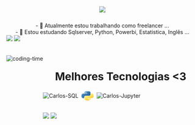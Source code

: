 <h1 align="center">
<img src="https://readme-typing-svg.herokuapp.com/?font=Righteous&size=35&center=true&vCenter=true&width=500&height=70&duration=4000&lines=Olá!+👋;+Sejam+bem+vindos;" />
</h1>

<div  align="center" >
- 🔭 Atualmente estou trabalhando como freelancer ...
  <br>
- 🌱 Estou estudando Sqlserver, Python, Powerbi, Estatistica, Inglês ...
</div>


<div>
  
  <img  height="160em" src="https://github-readme-stats.vercel.app/api?username=Carloshpjr&show_icons=true&theme=radical&include_all_commits=true&count_private=true"/>
  <img  height="160em" src="https://github-readme-stats.vercel.app/api/top-langs/?username=Carloshpjr&layout=compact&langs_count=16&theme=radical"/>
</div>
<br>


<div style="display: inline_block"><br>
  <img align="left" height="180" alt="coding-time" src="https://media.discordapp.net/attachments/1178723555098251297/1203369330679742576/glare-data-analyst-infographics-and-statistics-1.gif?ex=65d0d805&is=65be6305&hm=3702b892ac5688ddc7604a2ca24812628be7b956e67ddb9e5aca9e89c0dda632&=">
    <h1 align="center">Melhores Tecnologias <3</h1>
  <img align="center" alt="Carlos-SQL" height="30" width="40"    src="https://cdn.jsdelivr.net/gh/devicons/devicon/icons/microsoftsqlserver/microsoftsqlserver-plain.svg" />
  <img align="center" alt="Carlos-Python" height="30" width="40" src="https://raw.githubusercontent.com/devicons/devicon/master/icons/python/python-original.svg">
  <img align="center" alt="Carlos-Jupyter" height="30" width="40" src="https://cdn.jsdelivr.net/gh/devicons/devicon/icons/jupyter/jupyter-original-wordmark.svg" />
 </div>
  
  ##
 
<div> 
   <a href="https://www.instagram.com/jr_.carlos" target="_blank"><img src="https://img.shields.io/badge/-Instagram-%23E4405F?style=for-the-badge&logo=instagram&logoColor=white" target="_blank"></a>
   <a href="https://www.linkedin.com/in/carlos-henrique-0266481a1" target="_blank"><img src="https://img.shields.io/badge/-LinkedIn-%230077B5?style=for-the-badge&logo=linkedin&logoColor=white" target="_blank"></a> 
  
</div>
